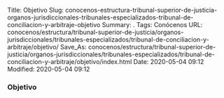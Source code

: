 Title: Objetivo
Slug: conocenos-estructura-tribunal-superior-de-justicia-organos-jurisdiccionales-tribunales-especializados-tribunal-de-conciliacion-y-arbitraje-objetivo
Summary: .
Tags: Conócenos
URL: conocenos/estructura/tribunal-superior-de-justicia/organos-jurisdiccionales/tribunales-especializados/tribunal-de-conciliacion-y-arbitraje/objetivo/
Save_As: conocenos/estructura/tribunal-superior-de-justicia/organos-jurisdiccionales/tribunales-especializados/tribunal-de-conciliacion-y-arbitraje/objetivo/index.html
Date: 2020-05-04 09:12
Modified: 2020-05-04 09:12



### Objetivo





